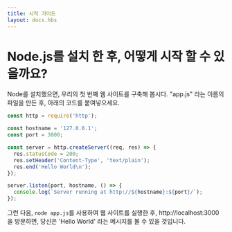```yaml
---
title: 시작 가이드
layout: docs.hbs
---
```


<!-- # How do I start with Node.js after I installed it?

Once you have installed Node, let's try building our first web server.
Create a file named "app.js", and paste the following code: -->

# Node.js를 설치 한 후, 어떻게 시작 할 수 있을까요?

Node를 설치했으면, 우리의 첫 번째 웹 사이트를 구축해 봅시다. 
"app.js" 라는 이름의 파일을 만든 후, 아래의 코드를 붙여넣으세요.

```javascript
const http = require('http');

const hostname = '127.0.0.1';
const port = 3000;

const server = http.createServer((req, res) => {
  res.statusCode = 200;
  res.setHeader('Content-Type', 'text/plain');
  res.end('Hello World\n');
});

server.listen(port, hostname, () => {
  console.log(`Server running at http://${hostname}:${port}/`);
});
```

<!-- After that, run your web server using ``` node app.js ```, visit http://localhost:3000, and you will see a message 'Hello World' -->
그런 다음, ``` node app.js ```를 사용하여 웹 사이트를 실행한 후, http://localhost:3000 을 방문하면, 당신은 'Hello World' 라는 메시지를 볼 수 있을 것입니다.
